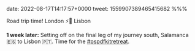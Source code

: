 date: 2022-08-17T14:17:57+0000
tweet: 1559907389465415682
%%%

Road trip time! London ⚡️🚙 Lisbon

**1 week later:** Setting off on the final leg of my journey south, Salamanca 🇪🇸 to Lisbon 🇵🇹. Time for the [#pspdfkitretreat](https://twitter.com/hashtag/pspdfkitretreat).
